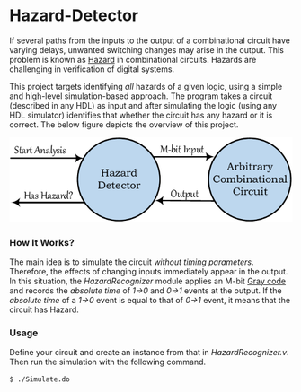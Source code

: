 # Hazard-Detector

If several paths from the inputs to the output of a combinational circuit have varying delays, unwanted switching changes may arise in the output. This problem is known as [Hazard](https://www.allaboutcircuits.com/technical-articles/hazards-in-combinational-logic/) in combinational circuits. Hazards are challenging in verification of digital systems. 

This project targets identifying *all* hazards of a given logic, using a simple and high-level simulation-based approach. The program takes a circuit (described in any HDL) as input and after simulating the logic (using any HDL simulator) identifies that whether the circuit has any hazard or it is correct. The below figure depicts the overview of this project.

![alt text](https://github.com/bakhshalipour/Hazard-Detector/blob/master/hazard-detector-high-level.png)

### How It Works?
The main idea is to simulate the circuit *without timing parameters*. Therefore, the effects of changing inputs immediately appear in the output. In this situation, the *HazardRecognizer* module applies an M-bit [Gray code](https://en.wikipedia.org/wiki/Gray_code) and records the *absolute time* of *1->0* and *0->1* events at the output. If the *absolute time* of a *1->0* event is equal to that of *0->1* event, it means that the circuit has Hazard.

### Usage
Define your circuit and create an instance from that in *HazardRecognizer.v*. Then run the simulation with the following command.

    $ ./Simulate.do
    
